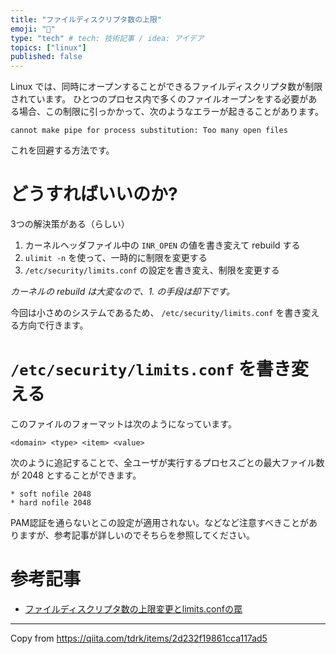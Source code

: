 ```yaml
---
title: "ファイルディスクリプタ数の上限"
emoji: "📁"
type: "tech" # tech: 技術記事 / idea: アイデア
topics: ["linux"]
published: false
---
```


Linux では、同時にオープンすることができるファイルディスクリプタ数が制限されています。
ひとつのプロセス内で多くのファイルオープンをする必要がある場合、この制限に引っかかって、次のようなエラーが起きることがあります。

```
cannot make pipe for process substitution: Too many open files
```

これを回避する方法です。

# どうすればいいのか?
3つの解決策がある（らしい）
1. カーネルヘッダファイル中の `INR_OPEN` の値を書き変えて rebuild する
2. `ulimit -n` を使って、一時的に制限を変更する
3. `/etc/security/limits.conf` の設定を書き変え、制限を変更する

_カーネルの rebuild は大変なので、1. の手段は却下です。_

今回は小さめのシステムであるため、 `/etc/security/limits.conf` を書き変える方向で行きます。

#  `/etc/security/limits.conf` を書き変える
このファイルのフォーマットは次のようになっています。
```
<domain> <type> <item> <value>
```

次のように追記することで、全ユーザが実行するプロセスごとの最大ファイル数が 2048 とすることができます。

```
* soft nofile 2048
* hard nofile 2048
```

PAM認証を通らないとこの設定が適用されない。などなど注意すべきことがありますが、参考記事が詳しいのでそちらを参照してください。


# 参考記事
- [ファイルディスクリプタ数の上限変更とlimits.confの罠](https://staffblog.yumemi.jp/%E3%83%95%E3%82%A1%E3%82%A4%E3%83%AB%E3%83%87%E3%82%A3%E3%82%B9%E3%82%AF%E3%83%AA%E3%83%97%E3%82%BF%E6%95%B0%E3%81%AE%E4%B8%8A%E9%99%90%E5%A4%89%E6%9B%B4%E3%81%A8limits-conf%E3%81%AE%E7%BD%A0-2/)

---

Copy from https://qiita.com/tdrk/items/2d232f19861cca117ad5
